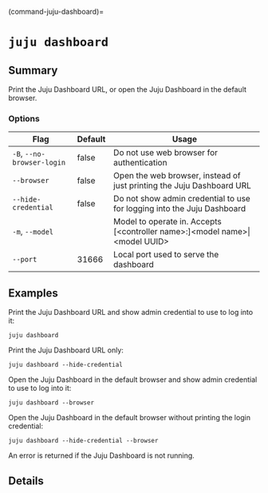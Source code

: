(command-juju-dashboard)=
# `juju dashboard`
## Summary
Print the Juju Dashboard URL, or open the Juju Dashboard in the default browser.

### Options
| Flag | Default | Usage |
| --- | --- | --- |
| `-B`, `--no-browser-login` | false | Do not use web browser for authentication |
| `--browser` | false | Open the web browser, instead of just printing the Juju Dashboard URL |
| `--hide-credential` | false | Do not show admin credential to use for logging into the Juju Dashboard |
| `-m`, `--model` |  | Model to operate in. Accepts [&lt;controller name&gt;:]&lt;model name&gt;&#x7c;&lt;model UUID&gt; |
| `--port` | 31666 | Local port used to serve the dashboard |

## Examples

Print the Juju Dashboard URL and show admin credential to use to log into it:

	juju dashboard

Print the Juju Dashboard URL only:

	juju dashboard --hide-credential

Open the Juju Dashboard in the default browser and show admin credential to use to log into it:

	juju dashboard --browser

Open the Juju Dashboard in the default browser without printing the login credential:

	juju dashboard --hide-credential --browser

An error is returned if the Juju Dashboard is not running.


## Details
